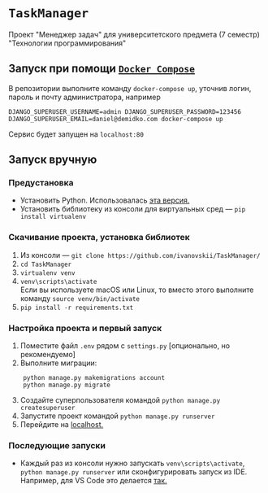 # `TaskManager`

Проект "Менеджер задач" для университетского предмета (7 семестр) "Технологии программирования"

## Запуск при помощи [`Docker Compose`](https://www.docker.com/products/docker-desktop)

В репозитории выполните команду `docker-compose up`, уточнив логин, пароль и почту администратора, например

```
DJANGO_SUPERUSER_USERNAME=admin DJANGO_SUPERUSER_PASSWORD=123456 DJANGO_SUPERUSER_EMAIL=daniel@demidko.com docker-compose up
``` 

Сервис будет запущен на `localhost:80`

## Запуск вручную

### Предустановка

* Установить Python. Использовалась [эта версия.](https://www.python.org/ftp/python/3.9.0/python-3.9.0-amd64.exe)
* Установить библиотеку из консоли для виртуальных сред — `pip install virtualenv`

### Скачивание проекта, установка библиотек

1. Из консоли — `git clone https://github.com/ivanovskii/TaskManager/`
2. `cd TaskManager`
3. `virtualenv venv`
4. `venv\scripts\activate`  
   Если вы используете macOS или Linux, то вместо этого выполните команду `source venv/bin/activate`
5. `pip install -r requirements.txt`

### Настройка проекта и первый запуск

1. Поместите файл `.env` рядом с `settings.py` [опционально, но рекомендуемо]
2. Выполните миграции:

```
    python manage.py makemigrations account
    python manage.py migrate
```

3. Создайте суперпользователя командой `python manage.py createsuperuser`
4. Запустите проект командой `python manage.py runserver`
5. Перейдите на [localhost.](http://127.0.0.1:8000/)

### Последующие запуски

* Каждый раз из консоли нужно запускать `venv\scripts\activate`, `python manage.py runserver` или сконфигурировать
  запуск из IDE. Например, для VS Code это делается [так.](https://code.visualstudio.com/docs/python/tutorial-django)